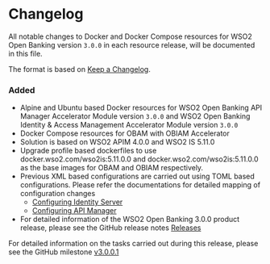 # Changelog

All notable changes to Docker and Docker Compose resources for WSO2 Open Banking version `3.0.0` in each resource release, will be documented in this file.

The format is based on [Keep a Changelog](https://keepachangelog.com/en/1.0.0/).

### Added

- Alpine and Ubuntu based Docker resources for WSO2 Open Banking API Manager Accelerator Module version `3.0.0` and WSO2 Open Banking Identity & Access Management Accelerator Module version `3.0.0`
- Docker Compose resources for OBAM with OBIAM Accelerator
- Solution is based on WSO2 APIM 4.0.0 and WSO2 IS 5.11.0  
- Upgrade profile based dockerfiles to use docker.wso2.com/wso2is:5.11.0.0 and docker.wso2.com/wso2is:5.11.0.0 as the base images for OBAM and OBIAM respectively.
- Previous XML based configurations are carried out using TOML based configurations. Please refer the documentations for detailed mapping of configuration changes 
  - [Configuring Identity Server](https://ob.docs.wso2.com/en/latest/install-and-setup/configuring-identity-server-for-ob/)
  - [Configuring API Manager](https://ob.docs.wso2.com/en/latest/install-and-setup/configuring-api-manager-for-ob/)
- For detailed information of the WSO2 Open Banking 3.0.0 product release, please see the GitHub release notes [Releases](https://github.com/wso2-enterprise/financial-open-banking/releases)

For detailed information on the tasks carried out during this release, please see the GitHub milestone [v3.0.0.1](https://github.com/wso2/docker-open-banking/milestone/11)


